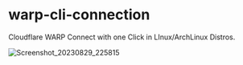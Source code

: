 # warp-cli-connection

Cloudflare WARP Connect with one Click in LInux/ArchLinux Distros.


![Screenshot_20230829_225815](https://github.com/lordgaruda/warp-cli-connection/assets/87703871/65f850d3-3158-4c67-af02-f845e2a0cea3)

